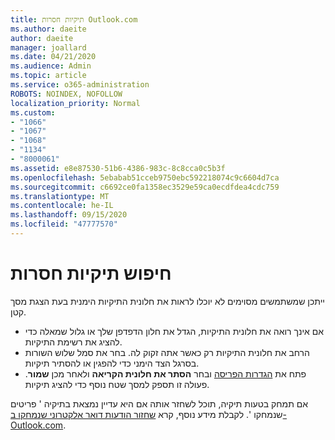 ```yaml
---
title: תיקיות חסרות Outlook.com
ms.author: daeite
author: daeite
manager: joallard
ms.date: 04/21/2020
ms.audience: Admin
ms.topic: article
ms.service: o365-administration
ROBOTS: NOINDEX, NOFOLLOW
localization_priority: Normal
ms.custom:
- "1066"
- "1067"
- "1068"
- "1134"
- "8000061"
ms.assetid: e8e87530-51b6-4386-983c-8c8cca0c5b3f
ms.openlocfilehash: 5ebabab51cceb9750ebc592218074c9c6604d7ca
ms.sourcegitcommit: c6692ce0fa1358ec3529e59ca0ecdfdea4cdc759
ms.translationtype: MT
ms.contentlocale: he-IL
ms.lasthandoff: 09/15/2020
ms.locfileid: "47777570"
---
```

# <a name="find-missing-folders"></a>חיפוש תיקיות חסרות

ייתכן שמשתמשים מסוימים לא יוכלו לראות את חלונית התיקיות הימנית בעת הצגת מסך קטן.

- אם אינך רואה את חלונית התיקיות, הגדל את חלון הדפדפן שלך או גלול שמאלה כדי להציג את רשימת התיקיות.
- הרחב את חלונית התיקיות רק כאשר אתה זקוק לה. בחר את סמל שלוש השורות בסרגל הצד הימני כדי להפגין או להסתיר תיקיות.
- פתח את [הגדרות הפריסה](https://outlook.live.com/mail/options/mail/layout) ובחר **הסתר את חלונית הקריאה** ולאחר מכן **שמור**. פעולה זו תספק למסך שטח נוסף כדי להציג תיקיות.

אם תמחק בטעות תיקיה, תוכל לשחזר אותה אם היא עדיין נמצאת בתיקיה ' פריטים שנמחקו '. לקבלת מידע נוסף, קרא [שחזור הודעות דואר אלקטרוני שנמחקו ב-Outlook.com](https://support.office.com/article/cf06ab1b-ae0b-418c-a4d9-4e895f83ed50).
